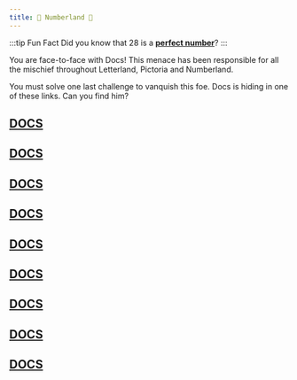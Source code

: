 ```yaml
---
title: 🧮 Numberland 🧮
---
```


:::tip Fun Fact
Did you know that 28 is a [**perfect number**](https://en.wikipedia.org/wiki/Perfect_number)?
:::

You are face-to-face with Docs! This menace has been responsible for all the
mischief throughout Letterland, Pictoria and Numberland.

You must solve one last challenge to vanquish this foe. Docs is hiding in one
of these links. Can you find him?

## [DOCS](28-clue)
## [DOCS](28-clue)
## [DOCS](28-clue)
## [DOCS](28-clue)
## [DOCS](28-clue)
## [DOCS](../boss/0)
## [DOCS](28-clue)
## [DOCS](28-clue)
## [DOCS](28-clue)















